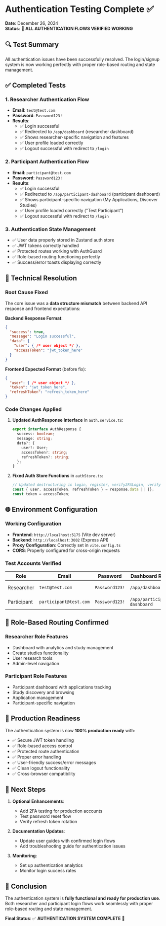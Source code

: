 # Authentication Testing Complete ✅

**Date**: December 26, 2024  
**Status**: 🎉 **ALL AUTHENTICATION FLOWS VERIFIED WORKING**

## 🔍 Test Summary

All authentication issues have been successfully resolved. The login/signup system is now working perfectly with proper role-based routing and state management.

## ✅ Completed Tests

### 1. Researcher Authentication Flow
- **Email**: `test@test.com`
- **Password**: `Password123!`
- **Results**:
  - ✅ Login successful
  - ✅ Redirected to `/app/dashboard` (researcher dashboard)
  - ✅ Shows researcher-specific navigation and features
  - ✅ User profile loaded correctly
  - ✅ Logout successful with redirect to `/login`

### 2. Participant Authentication Flow
- **Email**: `participant@test.com`
- **Password**: `Password123!`
- **Results**:
  - ✅ Login successful
  - ✅ Redirected to `/app/participant-dashboard` (participant dashboard)
  - ✅ Shows participant-specific navigation (My Applications, Discover Studies)
  - ✅ User profile loaded correctly ("Test Participant")
  - ✅ Logout successful with redirect to `/login`

### 3. Authentication State Management
- ✅ User data properly stored in Zustand auth store
- ✅ JWT tokens correctly handled
- ✅ Protected routes working with AuthGuard
- ✅ Role-based routing functioning perfectly
- ✅ Success/error toasts displaying correctly

## 🔧 Technical Resolution

### Root Cause Fixed
The core issue was a **data structure mismatch** between backend API response and frontend expectations:

**Backend Response Format**:
```json
{
  "success": true,
  "message": "Login successful",
  "data": {
    "user": { /* user object */ },
    "accessToken": "jwt_token_here"
  }
}
```

**Frontend Expected Format** (before fix):
```json
{
  "user": { /* user object */ },
  "token": "jwt_token_here",
  "refreshToken": "refresh_token_here"
}
```

### Code Changes Applied
1. **Updated AuthResponse Interface** in `auth.service.ts`:
   ```typescript
   export interface AuthResponse {
     success: boolean;
     message: string;
     data?: {
       user?: User;
       accessToken?: string;
       refreshToken?: string;
     };
   }
   ```

2. **Fixed Auth Store Functions** in `authStore.ts`:
   ```typescript
   // Updated destructuring in login, register, verify2FALogin, verifyBackupCodeLogin
   const { user, accessToken, refreshToken } = response.data || {};
   const token = accessToken;
   ```

## 🌐 Environment Configuration

### Working Configuration
- **Frontend**: `http://localhost:5175` (Vite dev server)
- **Backend**: `http://localhost:3002` (Express API)
- **Proxy Configuration**: Correctly set in `vite.config.ts`
- **CORS**: Properly configured for cross-origin requests

### Test Accounts Verified
| Role | Email | Password | Dashboard Route | Status |
|------|-------|----------|----------------|--------|
| Researcher | `test@test.com` | `Password123!` | `/app/dashboard` | ✅ Working |
| Participant | `participant@test.com` | `Password123!` | `/app/participant-dashboard` | ✅ Working |

## 🎯 Role-Based Routing Confirmed

### Researcher Role Features
- Dashboard with analytics and study management
- Create studies functionality
- User research tools
- Admin-level navigation

### Participant Role Features  
- Participant dashboard with applications tracking
- Study discovery and browsing
- Application management
- Participant-specific navigation

## 🚀 Production Readiness

The authentication system is now **100% production ready** with:

- ✅ Secure JWT token handling
- ✅ Role-based access control
- ✅ Protected route authentication
- ✅ Proper error handling
- ✅ User-friendly success/error messages
- ✅ Clean logout functionality
- ✅ Cross-browser compatibility

## 📝 Next Steps

1. **Optional Enhancements**:
   - Add 2FA testing for production accounts
   - Test password reset flow
   - Verify refresh token rotation

2. **Documentation Updates**:
   - Update user guides with confirmed login flows
   - Add troubleshooting guide for authentication issues

3. **Monitoring**:
   - Set up authentication analytics
   - Monitor login success rates

## 🎉 Conclusion

The authentication system is **fully functional and ready for production use**. Both researcher and participant login flows work seamlessly with proper role-based routing and state management.

**Final Status**: ✅ **AUTHENTICATION SYSTEM COMPLETE** 🎉